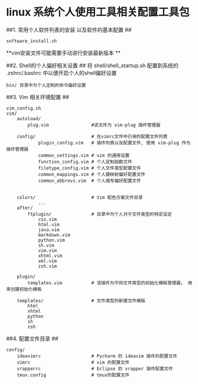 # linux 系统个人使用工具相关配置工具包

##1. 常用个人软件列表的安装 以及软件的基本配置 ##
    
    software_install.sh
    

**vim安装文件可能需要手动进行安装最新版本 **

##2. Shell的个人偏好相关设置 ##
    将 shell/shell_startup.sh 配置到系统的 .zshrc/.bashrc 中以便开启个人的shell偏好设置

    bin/ 目录中为个人定制的命令偏好设置

##3. Vim 相关环境配置 ##
    
    vim_config.sh
    vim/
        autoload/
            plug.vim                #该文件为 vim-plug 插件管理器

        config/                     # 在vimrc文件中引用的配置文件列表
                plugin_config.vim   # 插件列表以及配置文件, 使用 vim-plug 作为插件管理器
                common_settings.vim # vim 的通用设置
                function_config.vim # 个人定制函数文件
                filetype_config.vim # 个人文件类型配置文件
                common_mappings.vim # 个人键映射偏好配置文件
                common_abbrevs.vim  # 个人缩写偏好配置文件

                
        colors/                     # Vim 配色方案文件目录
                ...
        after/
            ftplugin/               # 目录中为个人对于文件类型的特定设定
                css.vim
                html.vim
                java.vim
                markdown.vim
                python.vim
                sh.vim
                vim.vim
                xhtml.vim
                xml.vim
                zsh.vim
                
        plugin/
            templates.vim           # 该插件为不同文件类型的初始化模板管理器， 用来创建初始化模板

        templates/                  # 文件类型的新建文件模板
            html
            xhtml
            python
            sh
            zsh


##4. 配置文件目录 ##
    
    config/
        ideavimrc                   # Pycharm 的 ideavim 插件的配置文件
        vimrc                       # vim 的配置文件
        vrapperrc                   # Eclipse 的 vrapper 插件配置文件
        tmux.config                 # tmux的配置文件
